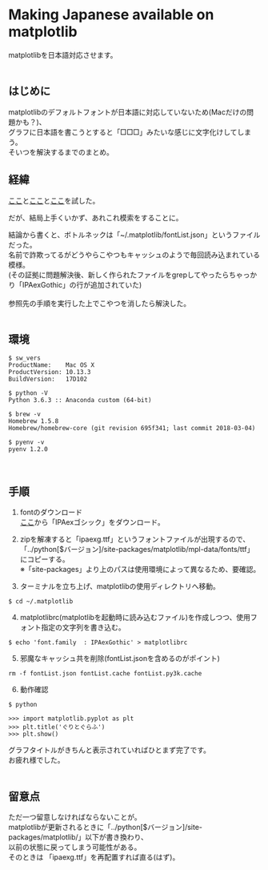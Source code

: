 # Making Japanese available on matplotlib
matplotlibを日本語対応させます。  
<br >

## はじめに  
matplotlibのデフォルトフォントが日本語に対応していないため(Macだけの問題かも？)、  
グラフに日本語を書こうとすると「□□□」みたいな感じに文字化けしてしまう。  
そいつを解決するまでのまとめ。
<br >

## 経緯  
[ここ](https://qiita.com/knknkn1162/items/be87cba14e38e2c0f656)と[ここ](http://kaisk.hatenadiary.com/entry/2015/02/15/215831)と[ここ](https://gcbgarden.com/2017/05/04/matplotlib-japanese/)を試した。  

だが、結局上手くいかず、あれこれ模索をすることに。

結論から書くと、ボトルネックは「~/.matplotlib/fontList.json」というファイルだった。  
名前で詐欺ってるがどうやらこやつもキャッシュのようで毎回読み込まれている模様。  
(その証拠に問題解決後、新しく作られたファイルをgrepしてやったらちゃっかり「IPAexGothic」の行が追加されていた)  
<br >
参照先の手順を実行した上でこやつを消したら解決した。  
<br >

## 環境  
```
$ sw_vers  
ProductName:    Mac OS X  
ProductVersion: 10.13.3  
BuildVersion:   17D102  

$ python -V  
Python 3.6.3 :: Anaconda custom (64-bit)

$ brew -v
Homebrew 1.5.8
Homebrew/homebrew-core (git revision 695f341; last commit 2018-03-04)

$ pyenv -v
pyenv 1.2.0  
```
<br >

## 手順  
1. fontのダウンロード  
[ここ](https://ipafont.ipa.go.jp/node26#jp)から「IPAexゴシック」をダウンロード。  


2. zipを解凍すると「ipaexg.ttf」というフォントファイルが出現するので、  
 「../python[$バージョン]/site-packages/matplotlib/mpl-data/fonts/ttf」にコピーする。  
 ※「site-packages」より上のパスは使用環境によって異なるため、要確認。    


3. ターミナルを立ち上げ、matplotlibの使用ディレクトリへ移動。  
```
$ cd ~/.matplotlib  
```

4. matplotlibrc(matplotlibを起動時に読み込むファイル)を作成しつつ、使用フォント指定の文字列を書き込む。  
```
$ echo 'font.family  : IPAexGothic' > matplotlibrc
```

5. 邪魔なキャッシュ共を削除(fontList.jsonを含めるのがポイント)  
```
rm -f fontList.json fontList.cache fontList.py3k.cache
```

6. 動作確認  
```
$ python  

>>> import matplotlib.pyplot as plt
>>> plt.title('ぐりとぐらふ')
>>> plt.show()  
```


グラフタイトルがきちんと表示されていればひとまず完了です。  
お疲れ様でした。  
<br >

## 留意点  
ただ一つ留意しなければならないことが。  
matplotlibが更新されるときに「../python[$バージョン]/site-packages/matplotlib/」以下が書き換わり、  
以前の状態に戻ってしまう可能性がある。  
そのときは 「ipaexg.ttf」を再配置すれば直る(はず)。
